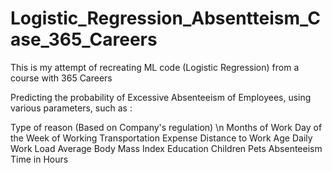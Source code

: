 # Logistic_Regression_Absentteism_Case_365_Careers
This is my attempt of recreating ML code (Logistic Regression) from a course with 365 Careers


Predicting the probability of Excessive Absenteeism of Employees, using various parameters, such as :

Type of reason (Based on Company's regulation) \n
Months of Work 
Day of the Week of Working
Transportation Expense
Distance to Work
Age
Daily Work Load Average
Body Mass Index
Education
Children
Pets
Absenteeism Time in Hours
